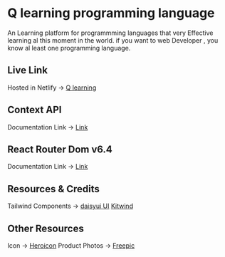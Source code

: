 # Q learning programming language 

An Learning platform for programmming languages that very Effective learning al this moment in the world.
if you want to web Developer , you know al least one programming language.


## Live Link
Hosted in Netlify -> [Q learning](https://meek-gingersnap-c8b23c.netlify.app/)

## Context API

Documentation Link -> [Link](https://reactjs.org/docs/context.html#api)

## React Router Dom v6.4 
Documentation Link -> [Link](https://reactrouter.com/en/main/start/overview)

## Resources & Credits
Tailwind Components -> 
[daisyui UI](https://daisyui.com/)
[Kitwind](https://kitwind.io/products/kometa/components)

## Other Resources
Icon -> [Heroicon](https://heroicons.com/)
Product Photos -> [Freepic](https://www.freepik.com/)